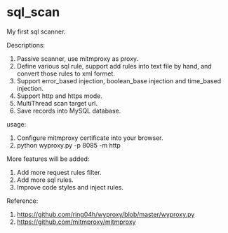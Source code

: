 # sql_scan

My first sql scanner.



Descriptions:
1. Passive scanner, use mitmproxy as proxy.
2. Define various sql rule, support add rules into text file by hand, and convert those rules to xml formet.
3. Support error_based injection, boolean_base injection and time_based injection.
4. Support http and https mode.
5. MultiThread scan target url.
6. Save records into MySQL database.

usage:
1. Configure mitmproxy certificate into your browser.
2. python wyproxy.py -p 8085 -m http

More features will be added:
1. Add more request rules filter.
2. Add more sql rules.
3. Improve code styles and inject rules.

Reference:
1. https://github.com/ring04h/wyproxy/blob/master/wyproxy.py
2. https://github.com/mitmproxy/mitmproxy
